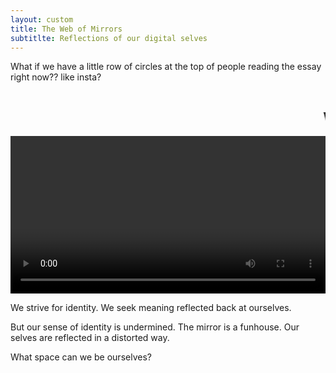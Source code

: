 ```yaml
---
layout: custom
title: The Web of Mirrors
subtitlte: Reflections of our digital selves
---
```


<style>
.posttitle{
-webkit-box-reflect: below 8px -webkit-gradient(linear, right top, right bottom, from(transparent), color-stop(0%, transparent), to(rgba(255, 255, 255, 0.2)));
margin-bottom:100px;
font-family:Inconsolata;
font-weight:100;
}

video{
width:100%;
}
</style>




What if we have a little row of circles at the top of people reading the essay right now?? like insta?

<div class="w-100">

<div class="videowrapper">
<marquee><h2 class="red absolute">Who do you want to be?</h2></marquee>
<video autoplay="true" id="videoElement"></video>
</div>

We strive for identity. We seek meaning reflected back at ourselves.

But our sense of identity is undermined. The mirror is a funhouse. Our selves are reflected in a distorted way.

What space can we be ourselves?


<script>
var video = document.querySelector("#videoElement");

if (navigator.mediaDevices.getUserMedia) {
navigator.mediaDevices.getUserMedia({ video: true })
.then(function (stream) {
video.srcObject = stream;
})
.catch(function (err0r) {
console.log("Something went wrong!");
});
}</script>